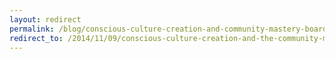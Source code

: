 ```yaml
---
layout: redirect
permalink: /blog/conscious-culture-creation-and-community-mastery-board
redirect_to: /2014/11/09/conscious-culture-creation-and-the-community-mastery-board
---
```

